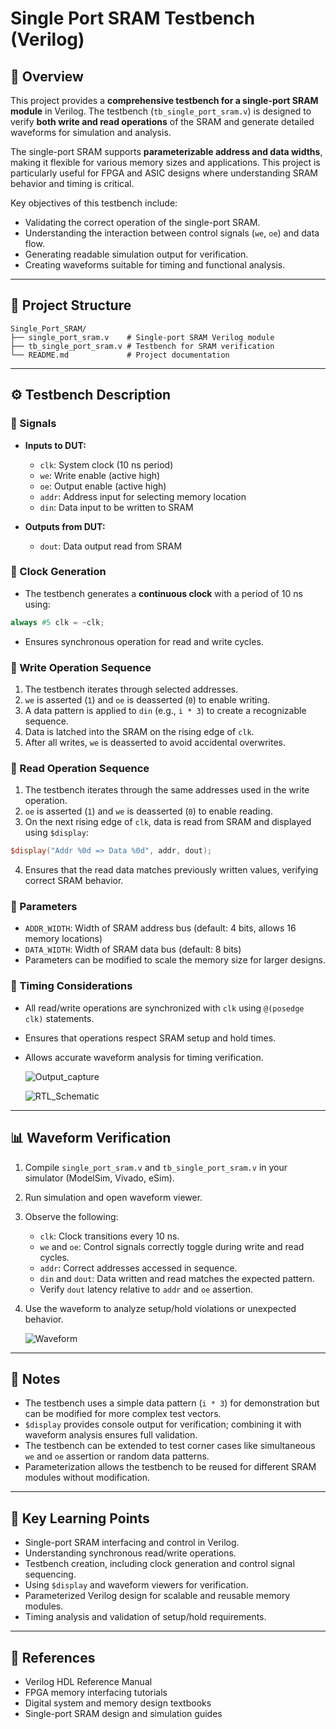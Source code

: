 # Single Port SRAM Testbench (Verilog)

## 📘 Overview

This project provides a **comprehensive testbench for a single-port SRAM module** in Verilog. The testbench (`tb_single_port_sram.v`) is designed to verify **both write and read operations** of the SRAM and generate detailed waveforms for simulation and analysis.

The single-port SRAM supports **parameterizable address and data widths**, making it flexible for various memory sizes and applications. This project is particularly useful for FPGA and ASIC designs where understanding SRAM behavior and timing is critical.

Key objectives of this testbench include:

* Validating the correct operation of the single-port SRAM.
* Understanding the interaction between control signals (`we`, `oe`) and data flow.
* Generating readable simulation output for verification.
* Creating waveforms suitable for timing and functional analysis.

---

## 🧩 Project Structure

```
Single_Port_SRAM/
├── single_port_sram.v    # Single-port SRAM Verilog module
├── tb_single_port_sram.v # Testbench for SRAM verification
└── README.md             # Project documentation
```

---

## ⚙️ Testbench Description

### 🧠 Signals

* **Inputs to DUT:**

  * `clk`: System clock (10 ns period)
  * `we`: Write enable (active high)
  * `oe`: Output enable (active high)
  * `addr`: Address input for selecting memory location
  * `din`: Data input to be written to SRAM
* **Outputs from DUT:**

  * `dout`: Data output read from SRAM

### 🔹 Clock Generation

* The testbench generates a **continuous clock** with a period of 10 ns using:

```verilog
always #5 clk = ~clk;
```

* Ensures synchronous operation for read and write cycles.

### 🔹 Write Operation Sequence

1. The testbench iterates through selected addresses.
2. `we` is asserted (`1`) and `oe` is deasserted (`0`) to enable writing.
3. A data pattern is applied to `din` (e.g., `i * 3`) to create a recognizable sequence.
4. Data is latched into the SRAM on the rising edge of `clk`.
5. After all writes, `we` is deasserted to avoid accidental overwrites.

### 🔹 Read Operation Sequence

1. The testbench iterates through the same addresses used in the write operation.
2. `oe` is asserted (`1`) and `we` is deasserted (`0`) to enable reading.
3. On the next rising edge of `clk`, data is read from SRAM and displayed using `$display`:

```verilog
$display("Addr %0d => Data %0d", addr, dout);
```

4. Ensures that the read data matches previously written values, verifying correct SRAM behavior.

### 🔹 Parameters

* `ADDR_WIDTH`: Width of SRAM address bus (default: 4 bits, allows 16 memory locations)
* `DATA_WIDTH`: Width of SRAM data bus (default: 8 bits)
* Parameters can be modified to scale the memory size for larger designs.

### 🔹 Timing Considerations

* All read/write operations are synchronized with `clk` using `@(posedge clk)` statements.
* Ensures that operations respect SRAM setup and hold times.
* Allows accurate waveform analysis for timing verification.

  ![Output_capture](RTL2_single_port_sram.PNG)

  ![RTL_Schematic](RTL_Sch_single_port_sram.PNG)


---

## 📊 Waveform Verification

1. Compile `single_port_sram.v` and `tb_single_port_sram.v` in your simulator (ModelSim, Vivado, eSim).
2. Run simulation and open waveform viewer.
3. Observe the following:

   * `clk`: Clock transitions every 10 ns.
   * `we` and `oe`: Control signals correctly toggle during write and read cycles.
   * `addr`: Correct addresses accessed in sequence.
   * `din` and `dout`: Data written and read matches the expected pattern.
   * Verify `dout` latency relative to `addr` and `oe` assertion.
4. Use the waveform to analyze setup/hold violations or unexpected behavior.

   ![Waveform](Waveform.PNG)

---

## 📝 Notes

* The testbench uses a simple data pattern (`i * 3`) for demonstration but can be modified for more complex test vectors.
* `$display` provides console output for verification; combining it with waveform analysis ensures full validation.
* The testbench can be extended to test corner cases like simultaneous `we` and `oe` assertion or random data patterns.
* Parameterization allows the testbench to be reused for different SRAM modules without modification.

---

## 🎯 Key Learning Points

* Single-port SRAM interfacing and control in Verilog.
* Understanding synchronous read/write operations.
* Testbench creation, including clock generation and control signal sequencing.
* Using `$display` and waveform viewers for verification.
* Parameterized Verilog design for scalable and reusable memory modules.
* Timing analysis and validation of setup/hold requirements.

---

## 📂 References

* Verilog HDL Reference Manual
* FPGA memory interfacing tutorials
* Digital system and memory design textbooks
* Single-port SRAM design and simulation guides
